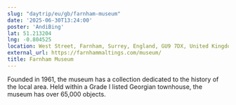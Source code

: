 ```yaml
---
slug: "daytrip/eu/gb/farnham-museum"
date: '2025-06-30T13:24:00'
poster: 'AndiBing'
lat: 51.213204
lng: -0.804525
location: West Street, Farnham, Surrey, England, GU9 7DX, United Kingdom
external_url: https://farnhammaltings.com/museum/
title: Farnham Museum
---
```


Founded in 1961, the museum has a collection dedicated to the history of the local area.
Held within a Grade I listed Georgian townhouse, the museum has over 65,000 objects.
